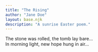 ```yaml
---
title: "The Rising"
author: "Jane Doe"
layout: base.njk
description: "A sunrise Easter poem."
---
```


The stone was rolled, the tomb lay bare...  
In morning light, new hope hung in air...
